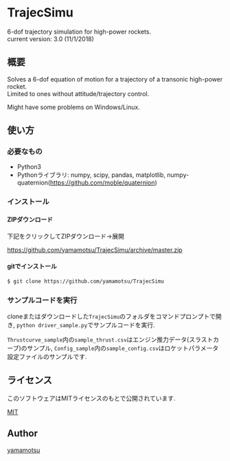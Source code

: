 # TrajecSimu

6-dof trajectory simulation for high-power rockets.  
current version: 3.0 (11/1/2018)

## 概要
Solves a 6-dof equation of motion for a trajectory of a transonic high-power rocket.  
Limited to ones without attitude/trajectory control.

Might have some problems on Windows/Linux.

## 使い方

### 必要なもの
- Python3
- Pythonライブラリ: numpy, scipy, pandas, matplotlib, numpy-quaternion(https://github.com/moble/quaternion)

### インストール

#### ZIPダウンロード
下記をクリックしてZIPダウンロード→展開

https://github.com/yamamotsu/TrajecSimu/archive/master.zip

#### gitでインストール
```sh
$ git clone https://github.com/yamamotsu/TrajecSimu
```

### サンプルコードを実行
cloneまたはダウンロードした`TrajecSimu`のフォルダをコマンドプロンプトで開き,
`python driver_sample.py`でサンプルコードを実行.

`Thrustcurve_sample`内の`sample_thrust.csv`はエンジン推力データ(スラストカーブ)のサンプル,
`Config_sample`内の`sample_config.csv`はロケットパラメータ設定ファイルのサンプルです.

## ライセンス

このソフトウェアはMITライセンスのもとで公開されています.

[MIT](https://github.com/yamamotsu/TrajecSimu/blob/master/LICENSE)

## Author

[yamamotsu](https://github.com/yamamotsu)

